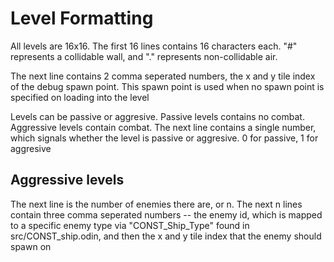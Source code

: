 # Level Formatting
All levels are 16x16. The first 16 lines contains 16 characters each. "#" represents a collidable wall, and "." represents non-collidable air.

The next line contains 2 comma seperated numbers, the x and y tile index of the debug spawn point. This spawn point is used when no spawn point is specified on loading into the level

Levels can be passive or aggresive. Passive levels contains no combat. Aggressive levels contain combat. The next line contains a single number, which signals whether the level is passive or aggresive. 0 for passive, 1 for aggresive

## Aggressive levels
The next line is the number of enemies there are, or n.
The next n lines contain three comma seperated numbers -- the enemy id, which is mapped to a specific enemy type via "CONST_Ship_Type" found in src/CONST_ship.odin, and then the x and y tile index that the enemy should spawn on